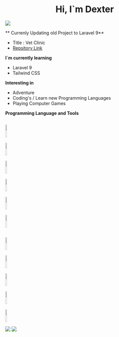 
#  <center>Hi,  I`m Dexter</center>

![](https://komarev.com/ghpvc/?username=dextermontero&style=flat-square)

** Currenly Updating old Project to Laravel 9**
* Title : Vet Clinic
* [Repsitory Link](https://github.com/dextermontero/vetclinic_updated)

**I`m currently learning**
* Laravel 9
* Tailwind CSS

**Interesting in**
* Adventure
* Coding's / Learn new Programming Languages
* Playing Computer Games

**Programming Language and Tools**
<p align="inline">
<code>
<img height="40" width="10%" src="https://cdn.jsdelivr.net/gh/devicons/devicon/icons/html5/html5-original.svg">
</code> 
&nbsp;
<code>
<img height="40" width="10%" src="https://cdn.jsdelivr.net/gh/devicons/devicon/icons/css3/css3-original.svg">
</code>
&nbsp;
<code>
<img height="40" width="10%" src="https://cdn.jsdelivr.net/gh/devicons/devicon/icons/php/php-plain.svg">
</code>
&nbsp;
<code>
<img height="40" width="10%" src="https://cdn.jsdelivr.net/gh/devicons/devicon/icons/javascript/javascript-plain.svg">
</code>
&nbsp;
<code>
<img height="40" width="10%" src="https://cdn.jsdelivr.net/gh/devicons/devicon/icons/java/java-original-wordmark.svg">
</code>
&nbsp;
<code>
<img height="40" width="10%" src="https://cdn.jsdelivr.net/gh/devicons/devicon/icons/git/git-plain.svg">
</code>
</p>

<p align="inline">
&nbsp;
<code>
<img height="40" width="10%" src="https://cdn.jsdelivr.net/gh/devicons/devicon/icons/mysql/mysql-original-wordmark.svg">
</code>
&nbsp;
<code>
<img height="40" width="10%" src="https://cdn.jsdelivr.net/gh/devicons/devicon/icons/visualstudio/visualstudio-plain.svg">
</code>
&nbsp;
<code>
<img height="40" width="10%" src="https://cdn.jsdelivr.net/gh/devicons/devicon/icons/bootstrap/bootstrap-original-wordmark.svg">
</code> 
&nbsp;
<code>
<img height="40" width="10%" src="https://cdn.jsdelivr.net/gh/devicons/devicon/icons/tailwindcss/tailwindcss-plain.svg">
</code> 
&nbsp;
<code>
<img height="40" width="10%" src="https://cdn.jsdelivr.net/gh/devicons/devicon/icons/laravel/laravel-plain-wordmark.svg">
</code> 
</p>

<p align="inline" valign="top">
<img src="https://github-readme-stats.vercel.app/api/top-langs?username=dextermontero"/>
<img src="https://github-readme-stats.vercel.app/api?username=dextermontero&show_icons=true&theme=dark"/>
</p>
